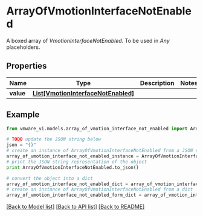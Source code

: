 # ArrayOfVmotionInterfaceNotEnabled

A boxed array of *VmotionInterfaceNotEnabled*. To be used in *Any* placeholders. 

## Properties
Name | Type | Description | Notes
------------ | ------------- | ------------- | -------------
**value** | [**List[VmotionInterfaceNotEnabled]**](VmotionInterfaceNotEnabled.md) |  | 

## Example

```python
from vmware_vi.models.array_of_vmotion_interface_not_enabled import ArrayOfVmotionInterfaceNotEnabled

# TODO update the JSON string below
json = "{}"
# create an instance of ArrayOfVmotionInterfaceNotEnabled from a JSON string
array_of_vmotion_interface_not_enabled_instance = ArrayOfVmotionInterfaceNotEnabled.from_json(json)
# print the JSON string representation of the object
print ArrayOfVmotionInterfaceNotEnabled.to_json()

# convert the object into a dict
array_of_vmotion_interface_not_enabled_dict = array_of_vmotion_interface_not_enabled_instance.to_dict()
# create an instance of ArrayOfVmotionInterfaceNotEnabled from a dict
array_of_vmotion_interface_not_enabled_form_dict = array_of_vmotion_interface_not_enabled.from_dict(array_of_vmotion_interface_not_enabled_dict)
```
[[Back to Model list]](../README.md#documentation-for-models) [[Back to API list]](../README.md#documentation-for-api-endpoints) [[Back to README]](../README.md)


